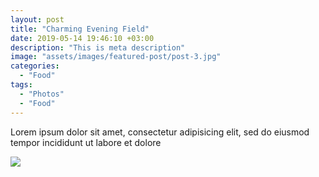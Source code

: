 ```yaml
---
layout: post
title: "Charming Evening Field"
date: 2019-05-14 19:46:10 +03:00
description: "This is meta description"
image: "assets/images/featured-post/post-3.jpg"
categories: 
  - "Food"
tags:
  - "Photos"
  - "Food"
---
```


Lorem ipsum dolor sit amet, consectetur adipisicing elit, sed do eiusmod tempor incididunt ut labore et
dolore 


![]({{site.baseurl}}/assets/images/post-img.jpg)
